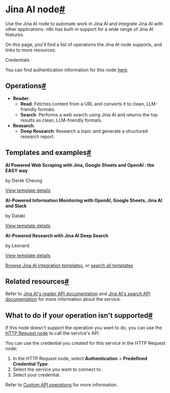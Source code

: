 [](https://github.com/n8n-io/n8n-docs/edit/main/docs/integrations/builtin/app-nodes/n8n-nodes-base.jinaai.md "Edit this page")

# Jina AI node[#](#jina-ai-node "Permanent link")

Use the Jina AI node to automate work in Jina AI and integrate Jina AI with other applications. n8n has built-in support for a wide range of Jina AI features.

On this page, you'll find a list of operations the Jina AI node supports, and links to more resources.

Credentials

You can find authentication information for this node [here](../../credentials/jinaai/).

## Operations[#](#operations "Permanent link")

*   **Reader**:
    *   **Read**: Fetches content from a URL and converts it to clean, LLM-friendly formats.
    *   **Search**: Performs a web search using Jina AI and returns the top results as clean, LLM-friendly formats.
*   **Research**:
    *   **Deep Research**: Research a topic and generate a structured research report.

## Templates and examples[#](#templates-and-examples "Permanent link")

**AI Powered Web Scraping with Jina, Google Sheets and OpenAI : the EASY way**

by Derek Cheung

[View template details](https://n8n.io/workflows/2552-ai-powered-web-scraping-with-jina-google-sheets-and-openai-the-easy-way/)

**AI-Powered Information Monitoring with OpenAI, Google Sheets, Jina AI and Slack**

by Dataki

[View template details](https://n8n.io/workflows/2799-ai-powered-information-monitoring-with-openai-google-sheets-jina-ai-and-slack/)

**AI-Powered Research with Jina AI Deep Search**

by Leonard

[View template details](https://n8n.io/workflows/3068-ai-powered-research-with-jina-ai-deep-search/)

[Browse Jina AI integration templates](https://n8n.io/integrations/jina-ai/), or [search all templates](https://n8n.io/workflows/)

## Related resources[#](#related-resources "Permanent link")

Refer to [Jina AI's reader API documentation](https://r.jina.ai/docs) and [Jina AI's search API documentation](https://s.jina.ai/docs) for more information about the service.

## What to do if your operation isn't supported[#](#what-to-do-if-your-operation-isnt-supported "Permanent link")

If this node doesn't support the operation you want to do, you can use the [HTTP Request node](../../core-nodes/n8n-nodes-base.httprequest/) to call the service's API.

You can use the credential you created for this service in the HTTP Request node:

1.  In the HTTP Request node, select **Authentication** > **Predefined Credential Type**.
2.  Select the service you want to connect to.
3.  Select your credential.

Refer to [Custom API operations](../../../custom-operations/) for more information.
